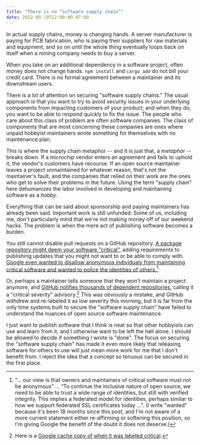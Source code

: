 ```yaml
---
title: "There is no “software supply chain”"
date: 2022-09-19T12:00:00-07:00
---
```


In actual supply chains, money is changing hands. A server manufacturer is paying for PCB fabrication, who is paying their suppliers for raw materials and equipment, and so on until the whole thing eventually loops back on itself when a mining company needs to buy a server.

When you take on an additional dependency in a software project, often money does not change hands. `npm install` and `cargo add` do not bill your credit card. There is no formal agreement between a maintainer and its downstream users.

There is a lot of attention on securing "software supply chains." The usual approach is that you want to try to avoid security issues in your underlying components from impacting customers of your product; and when they do, you want to be able to respond quickly to fix the issue. The people who care about this class of problem are often software companies. The class of components that are most concerning these companies are ones where unpaid hobbyist maintainers wrote something for themselves with no maintenance plan.

This is where the supply chain metaphor -- and it is just that, a _metaphor_ -- breaks down. If a microchip vendor enters an agreement and fails to uphold it, the vendor's customers have recourse. If an open source maintainer leaves a project unmaintained for whatever reason, that's not the maintainer's fault, and the companies that relied on their work are the ones who get to solve their problems in the future. Using the term "supply chain" here dehumanizes the labor involved in developing and maintaining software as a _hobby_.

Everything that can be said about sponsorship and paying maintainers has already been said. Important work is still unfunded. Some of us, including me, don't particularly mind that we're not making money off of our weekend hacks. The problem is when the mere act of publishing software becomes a burden.

You still cannot disable pull requests on a GitHub repository. [A package repository might deem your software "critical"](https://lwn.net/Articles/900953/), adding requirements to publishing updates that you might not want to or be able to comply with. [Google even wanted to disallow anonymous individuals from maintaining critical software and wanted to police the identities of others.](https://security.googleblog.com/2021/02/know-prevent-fix-framework-for-shifting.html)[^wanted]

[^wanted]: “... our view is that owners and maintainers of critical software must not be anonymous” ... “To continue the inclusive nature of open source, we need to be able to trust a wide range of identities, but still with verified integrity. This implies a federated model for identities, perhaps similar to how we support federated SSL certificates today ...”. (I write "wanted" because it's been 18 months since this post, and I'm not aware of a more current statement either re-affirming or softening this position, so I'm giving Google the benefit of the doubt it does not deserve.)

Or, perhaps a maintainer tells someone that they won't maintain a project anymore, and [GitHub notifies thousands of dependent repositories](https://github.com/advisories/GHSA-74w3-p89x-ffgh), calling it a "critical severity" advisory.[^critical] This was obviously a mistake, and GitHub withdrew and re-labeled it as low severity this morning, but it is far from the only time systems built to secure the "software supply chain" have failed to understand the nuances of open source software maintenance.

[^critical]: Here is a [Google cache copy of when it was labeled critical](https://perma.cc/N6XX-G5PE).

I just want to publish software that I think is neat so that other hobbyists can use and learn from it, and I otherwise want to be left the hell alone. I should be allowed to decide if something I wrote is "done". The focus on securing the "software supply chain" has made it even more likely that releasing software for others to use will just mean more work for me that I don't benefit from. I reject the idea that a concept so tenuous can be secured in the first place.
